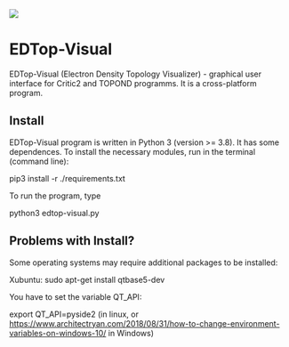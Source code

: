 <a href="https://codecov.io/gh/sozykinsa/CritPlot" >
<img src="https://codecov.io/gh/sozykinsa/CritPlot/branch/main/graph/badge.svg?token=MS7qX21EMW"/>
</a>

# EDTop-Visual

EDTop-Visual (Electron Density Topology Visualizer) - graphical user interface for Critic2 and TOPOND programms. It is a cross-platform program. 

## Install
EDTop-Visual program is written in Python 3 (version >= 3.8). It has some dependences. To install the necessary modules, run in the terminal (command line):

pip3 install -r ./requirements.txt

To run the program, type

python3 edtop-visual.py

## Problems with Install?

Some operating systems may require additional packages to be installed:

Xubuntu: sudo apt-get install qtbase5-dev

You have to set the variable QT_API:

export QT_API=pyside2 (in linux, or https://www.architectryan.com/2018/08/31/how-to-change-environment-variables-on-windows-10/ in Windows)
